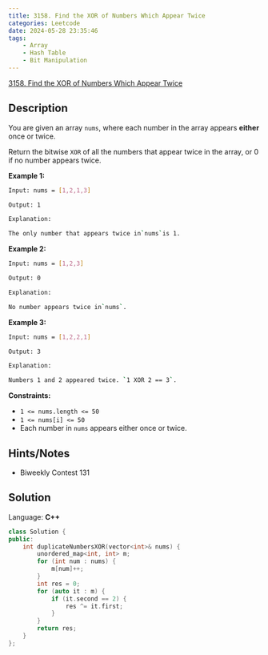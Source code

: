 ```yaml
---
title: 3158. Find the XOR of Numbers Which Appear Twice
categories: Leetcode
date: 2024-05-28 23:35:46
tags:
    - Array
    - Hash Table
    - Bit Manipulation
---
```


[3158. Find the XOR of Numbers Which Appear Twice](https://leetcode.com/problems/find-the-xor-of-numbers-which-appear-twice/description/)

## Description

You are given an array `nums`, where each number in the array appears **either**  once or twice.

Return the bitwise `XOR` of all the numbers that appear twice in the array, or 0 if no number appears twice.

**Example 1:**

```bash
Input: nums = [1,2,1,3]

Output: 1

Explanation:

The only number that appears twice in`nums`is 1.
```

**Example 2:**

```bash
Input: nums = [1,2,3]

Output: 0

Explanation:

No number appears twice in`nums`.
```

**Example 3:**

```bash
Input: nums = [1,2,2,1]

Output: 3

Explanation:

Numbers 1 and 2 appeared twice. `1 XOR 2 == 3`.
```

**Constraints:**

- `1 <= nums.length <= 50`
- `1 <= nums[i] <= 50`
- Each number in `nums` appears either once or twice.

## Hints/Notes

- Biweekly Contest 131

## Solution

Language: **C++**

```C++
class Solution {
public:
    int duplicateNumbersXOR(vector<int>& nums) {
        unordered_map<int, int> m;
        for (int num : nums) {
            m[num]++;
        }
        int res = 0;
        for (auto it : m) {
            if (it.second == 2) {
                res ^= it.first;
            }
        }
        return res;
    }
};
```
